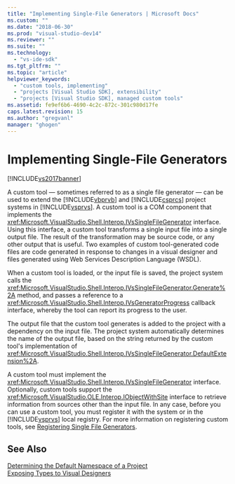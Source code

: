 ```yaml
---
title: "Implementing Single-File Generators | Microsoft Docs"
ms.custom: ""
ms.date: "2018-06-30"
ms.prod: "visual-studio-dev14"
ms.reviewer: ""
ms.suite: ""
ms.technology: 
  - "vs-ide-sdk"
ms.tgt_pltfrm: ""
ms.topic: "article"
helpviewer_keywords: 
  - "custom tools, implementing"
  - "projects [Visual Studio SDK], extensibility"
  - "projects [Visual Studio SDK], managed custom tools"
ms.assetid: fe9ef6b6-4690-4c2c-872c-301c980d17fe
caps.latest.revision: 15
ms.author: "gregvanl"
manager: "ghogen"
---
```

# Implementing Single-File Generators
[!INCLUDE[vs2017banner](../../includes/vs2017banner.md)]

  
A custom tool — sometimes referred to as a single file generator — can be used to extend the [!INCLUDE[vbprvb](../../includes/vbprvb-md.md)] and [!INCLUDE[csprcs](../../includes/csprcs-md.md)] project systems in [!INCLUDE[vsprvs](../../includes/vsprvs-md.md)]. A custom tool is a COM component that implements the <xref:Microsoft.VisualStudio.Shell.Interop.IVsSingleFileGenerator> interface. Using this interface, a custom tool transforms a single input file into a single output file. The result of the transformation may be source code, or any other output that is useful. Two examples of custom tool-generated code files are code generated in response to changes in a visual designer and files generated using Web Services Description Language (WSDL).  
  
 When a custom tool is loaded, or the input file is saved, the project system calls the <xref:Microsoft.VisualStudio.Shell.Interop.IVsSingleFileGenerator.Generate%2A> method, and passes a reference to a <xref:Microsoft.VisualStudio.Shell.Interop.IVsGeneratorProgress> callback interface, whereby the tool can report its progress to the user.  
  
 The output file that the custom tool generates is added to the project with a dependency on the input file. The project system automatically determines the name of the output file, based on the string returned by the custom tool's implementation of <xref:Microsoft.VisualStudio.Shell.Interop.IVsSingleFileGenerator.DefaultExtension%2A>.  
  
 A custom tool must implement the <xref:Microsoft.VisualStudio.Shell.Interop.IVsSingleFileGenerator> interface. Optionally, custom tools support the <xref:Microsoft.VisualStudio.OLE.Interop.IObjectWithSite> interface to retrieve information from sources other than the input file. In any case, before you can use a custom tool, you must register it with the system or in the [!INCLUDE[vsprvs](../../includes/vsprvs-md.md)] local registry. For more information on registering custom tools, see [Registering Single File Generators](../../extensibility/internals/registering-single-file-generators.md).  
  
## See Also  
 [Determining the Default Namespace of a Project](../../misc/determining-the-default-namespace-of-a-project.md)   
 [Exposing Types to Visual Designers](../../extensibility/internals/exposing-types-to-visual-designers.md)

